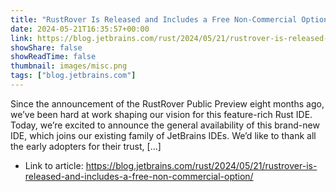 ```yaml
---
title: "RustRover Is Released and Includes a Free Non-Commercial Option"
date: 2024-05-21T16:35:57+00:00
link: https://blog.jetbrains.com/rust/2024/05/21/rustrover-is-released-and-includes-a-free-non-commercial-option/
showShare: false
showReadTime: false
thumbnail: images/misc.png
tags: ["blog.jetbrains.com"]
---
```

Since the announcement of the RustRover Public Preview eight months ago, we’ve been hard at work shaping our vision for this feature-rich Rust IDE. Today, we’re excited to announce the general availability of this brand-new IDE, which joins our existing family of JetBrains IDEs. We’d like to thank all the early adopters for their trust, […]

- Link to article: https://blog.jetbrains.com/rust/2024/05/21/rustrover-is-released-and-includes-a-free-non-commercial-option/
